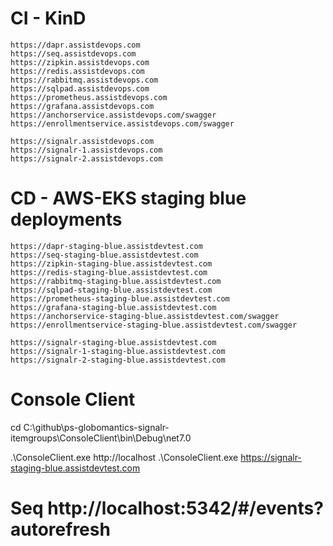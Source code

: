 # CI - KinD

    https://dapr.assistdevops.com
    https://seq.assistdevops.com
    https://zipkin.assistdevops.com
    https://redis.assistdevops.com
    https://rabbitmq.assistdevops.com
    https://sqlpad.assistdevops.com
    https://prometheus.assistdevops.com
    https://grafana.assistdevops.com
    https://anchorservice.assistdevops.com/swagger
    https://enrollmentservice.assistdevops.com/swagger
    
    https://signalr.assistdevops.com
    https://signalr-1.assistdevops.com
    https://signalr-2.assistdevops.com

# CD - AWS-EKS staging blue deployments

    https://dapr-staging-blue.assistdevtest.com
    https://seq-staging-blue.assistdevtest.com
    https://zipkin-staging-blue.assistdevtest.com
    https://redis-staging-blue.assistdevtest.com
    https://rabbitmq-staging-blue.assistdevtest.com
    https://sqlpad-staging-blue.assistdevtest.com
    https://prometheus-staging-blue.assistdevtest.com
    https://grafana-staging-blue.assistdevtest.com
    https://anchorservice-staging-blue.assistdevtest.com/swagger
    https://enrollmentservice-staging-blue.assistdevtest.com/swagger

    https://signalr-staging-blue.assistdevtest.com
    https://signalr-1-staging-blue.assistdevtest.com
    https://signalr-2-staging-blue.assistdevtest.com
     
# Console Client

cd C:\github\ps-globomantics-signalr-itemgroups\ConsoleClient\bin\Debug\net7.0

.\ConsoleClient.exe http://localhost
.\ConsoleClient.exe https://signalr-staging-blue.assistdevtest.com


# Seq http://localhost:5342/#/events?autorefresh


